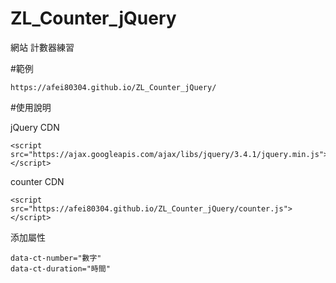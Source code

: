 # ZL_Counter_jQuery
網站 計數器練習

#範例

    https://afei80304.github.io/ZL_Counter_jQuery/

#使用說明

jQuery CDN

    <script src="https://ajax.googleapis.com/ajax/libs/jquery/3.4.1/jquery.min.js"></script>

counter CDN

    <script src="https://afei80304.github.io/ZL_Counter_jQuery/counter.js"></script>

添加屬性

    data-ct-number="數字"
    data-ct-duration="時間"